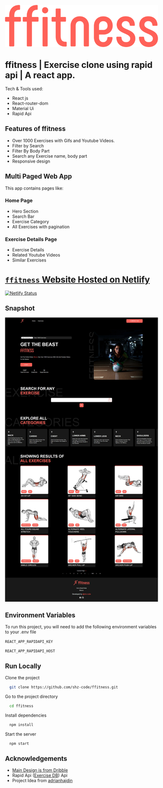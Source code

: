 ![ffitness logo](./src/assets/img/ffitness-text.png)
# ffitness | Exercise clone using rapid api | A react app.

Tech & Tools used:

- React js
- React-router-dom
- Material Ui
- Rapid Api

## Features of ffitness

- Over 1000 Exercises with Gifs and Youtube Videos.
- Filter by Search
- Filter By Body Part
- Search any Exercise name, body part
- Responsive design

## Multi Paged Web App

This app contains pages like:

### Home Page

- Hero Section
- Search Bar
- Exercise Category
- All Exercises with pagination

### Exercise Details Page

- Exercise Details
- Related Youtube Videos
- Similar Exercises

# [`ffitness` Website Hosted on Netlify](https://ffitness.netlify.app)

[![Netlify Status](https://api.netlify.com/api/v1/badges/1a75d442-ec67-48f3-8172-bab285761459/deploy-status)](https://app.netlify.com/sites/ffitness/deploys)

## Snapshot

![ffitness](./src/assets/img/website-preview.jpeg)

## Environment Variables

To run this project, you will need to add the following environment variables to your .env file

`REACT_APP_RAPIDAPI_KEY`

`REACT_APP_RAPIDAPI_HOST`

## Run Locally

Clone the project

```bash
  git clone https://github.com/shz-code/ffitness.git
```

Go to the project directory

```bash
  cd ffitness
```

Install dependencies

```bash
  npm install
```

Start the server

```bash
  npm start
```

## Acknowledgements

- [Main Design is from Dribble](https://dribbble.com/shots/16419594/)
- Rapid Api ([Exercise DB](https://rapidapi.com/justin-WFnsXH_t6/api/exercisedb/)) Api
- Project Idea from [adrianhajdin](https://github.com/adrianhajdin)
